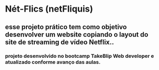 # Nét-Flics (netFliquis)

## esse projeto prático tem como objetivo desenvolver um website copiando o layout do site de streaming de vídeo Netflix..

### projeto desenvolvido no bootcamp TakeBlip Web developer e atualizado conforme avanço das aulas.

